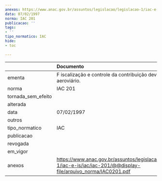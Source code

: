 ```yaml
---
anexos: https://www.anac.gov.br/assuntos/legislacao/legislacao-1/iac-e-is/iac/iac-201/@@display-file/arquivo_norma/IAC0201.pdf
data: 07/02/1997
norma: IAC 201
publicacao: ''
tags:
- ''
tipo_normatico: IAC
hide: 
- toc 
 
---
```


|                    | Documento                                                                                                              |
|:-------------------|:-----------------------------------------------------------------------------------------------------------------------|
| ementa             | F iscalização e controle da contribuição devida ao fundo aeroviário.                                                   |
| norma              | IAC 201                                                                                                                |
| tornada_sem_efeito |                                                                                                                        |
| alterada           |                                                                                                                        |
| data               | 07/02/1997                                                                                                             |
| outros             |                                                                                                                        |
| tipo_normatico     | IAC                                                                                                                    |
| publicacao         |                                                                                                                        |
| revogada           |                                                                                                                        |
| em_vigor           |                                                                                                                        |
| anexos             | https://www.anac.gov.br/assuntos/legislacao/legislacao-1/iac-e-is/iac/iac-201/@@display-file/arquivo_norma/IAC0201.pdf |
